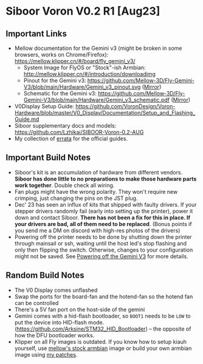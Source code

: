 # Siboor Voron V0.2 R1 [Aug23]

## Important Links

- Mellow documentation for the Gemini v3 (might be broken in some browsers, works on Chrome/Firefox):  <https://mellow.klipper.cn/#/board/fly_gemini_v3/>
    - System Image for FlyOS or "Stock"-ish Armbian: <http://mellow.klipper.cn/#/introduction/downloadimg>
    - Pinout for the Gemini v3: <https://github.com/Mellow-3D/Fly-Gemini-V3/blob/main/Hardware/Gemini_v3_pinout.svg>  ([Mirror](../Mellow-Fly-Gemini-V3//Gemini_v3_pinout.svg))
    - Schematic for the Gemini v3: <https://github.com/Mellow-3D/Fly-Gemini-V3/blob/main/Hardware/Gemini_v3_schematic.pdf> ([Mirror](../Mellow-Fly-Gemini-V3/Gemini_v3_schematic.pdf))
- V0Display Setup Guide:
<https://github.com/VoronDesign/Voron-Hardware/blob/master/V0_Display/Documentation/Setup_and_Flashing_Guide.md>
- Siboor supplementary docs and models:
<https://github.com/Lzhikai/SIBOOR-Voron-0.2-AUG>
- My collection of [errata](./errata.md) for the official guides.

## Important Build Notes

- Siboor's kit is an accumulation of hardware from different vendors. **Siboor has done little to no preparations to make those hardware parts work together**. Double check all wiring.
- Fan plugs might have the wrong polarity. They won't require new crimping, just changing the pins on the JST plug.
- Dec' 23 has seen an influx of kits that shipped with faulty drivers. If your stepper drivers randomly fail (early into setting up the printer), power it down and contact Siboor. **There has not been a fix for this in place. If your drivers are bad, all of them need to be replaced**. (Bonus points if you send me a DM on discord with high-res photos of the drivers)
- Powering off the printer needs to be done by shutting down the printer through mainsail or ssh, waiting until the host led's stop flashing and only then flipping the switch. Otherwise, changes to your configuration might not be saved. See [Powering off the Gemini V3](../Mellow-Fly-Gemini-V3/powering_off.md) for more details.

## Random Build Notes

- The V0 Display comes unflashed
- Swap the ports for the board-fan and the hotend-fan so the hotend fan can be controlled
- There's a 5V fan port on the host-side of the gemini
- Gemini comes with a hid-flash bootloader, so `BOOT1` needs to be `LOW` to put the device into HID-flash mode. (<https://github.com/Arksine/STM32_HID_Bootloader>) – the opposite of how the DFU bootloader works.
- Klipper on all Fly images is outdated. If you know how to setup kiauh yourself, use [mellow's stock armbian](http://mellow.klipper.cn/#/introduction/downloadimg) image or build your own armbian image using [my patches](https://github.com/reemo3dp/mellowfly-geminipi-armbian).

